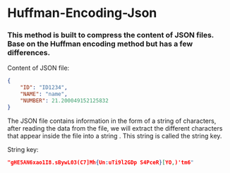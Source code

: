 # Huffman-Encoding-Json

### This method is built to compress the content of JSON files. Base on the Huffman encoding method but has a few differences. 

Content of JSON file:

```json
{
    "ID": "ID1234",
    "NAME": "name",
    "NUMBER": 21.200049152125832
}

```

The JSON file contains information in the form of a string of characters, after reading the data from the file, we will extract the different characters that appear inside the file into a string . This string is called the string key.

String key:

```json
"gHE5AN6xao1I8.sBywL03(C7]Mh{Un:uTi9l2GDp S4PceR}[YO,)'tm6"
```








